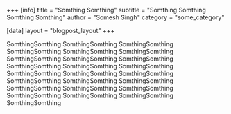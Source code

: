 +++
[info]
title = "Somthing Somthing"
subtitle = "Somthing Somthing Somthing Somthing"
author = "Somesh Singh"
category = "some_category"

[data]
layout = "blogpost_layout"
+++

SomthingSomthing SomthingSomthing SomthingSomthing SomthingSomthing SomthingSomthing 
SomthingSomthing SomthingSomthing SomthingSomthing SomthingSomthing SomthingSomthing 
SomthingSomthing SomthingSomthing SomthingSomthing SomthingSomthing SomthingSomthing 
SomthingSomthing SomthingSomthing SomthingSomthing SomthingSomthing SomthingSomthing 
SomthingSomthing SomthingSomthing SomthingSomthing SomthingSomthing SomthingSomthing 